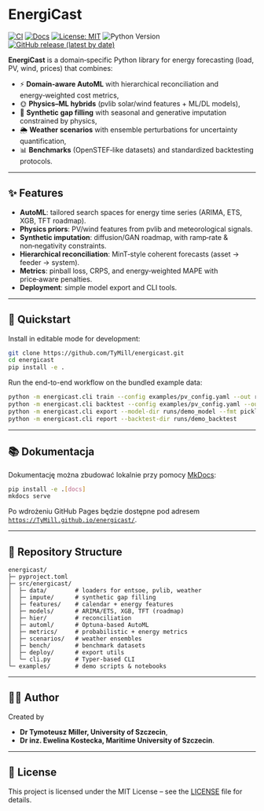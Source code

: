 # EnergiCast

[![CI](https://github.com/TyMill/energicast/actions/workflows/ci.yml/badge.svg)](https://github.com/TyMill/energicast/actions/workflows/ci.yml)
[![Docs](https://github.com/TyMill/energicast/actions/workflows/docs.yml/badge.svg)](https://github.com/TyMill/energicast/actions/workflows/docs.yml)
[![License: MIT](https://img.shields.io/badge/License-MIT-yellow.svg)](LICENSE)
![Python Version](https://img.shields.io/badge/python-3.9%2B-blue)
[![GitHub release (latest by date)](https://img.shields.io/github/v/release/TyMill/energicast)](https://github.com/TyMill/energicast/releases)

**EnergiCast** is a domain‑specific Python library for energy forecasting (load, PV, wind, prices) that combines:
- ⚡ **Domain‑aware AutoML** with hierarchical reconciliation and energy‑weighted cost metrics,
- 🌞 **Physics–ML hybrids** (pvlib solar/wind features + ML/DL models),
- 🔄 **Synthetic gap filling** with seasonal and generative imputation constrained by physics,
- 🌦️ **Weather scenarios** with ensemble perturbations for uncertainty quantification,
- 📊 **Benchmarks** (OpenSTEF‑like datasets) and standardized backtesting protocols.

---

## ✨ Features
- **AutoML**: tailored search spaces for energy time series (ARIMA, ETS, XGB, TFT roadmap).
- **Physics priors**: PV/wind features from pvlib and meteorological signals.
- **Synthetic imputation**: diffusion/GAN roadmap, with ramp‑rate & non‑negativity constraints.
- **Hierarchical reconciliation**: MinT‑style coherent forecasts (asset → feeder → system).
- **Metrics**: pinball loss, CRPS, and energy‑weighted MAPE with price‑aware penalties.
- **Deployment**: simple model export and CLI tools.

---

## 🚀 Quickstart

Install in editable mode for development:

```bash
git clone https://github.com/TyMill/energicast.git
cd energicast
pip install -e .
```

Run the end-to-end workflow on the bundled example data:

```bash
python -m energicast.cli train --config examples/pv_config.yaml --out runs/demo_model
python -m energicast.cli backtest --config examples/pv_config.yaml --out runs/demo_backtest
python -m energicast.cli export --model-dir runs/demo_model --fmt pickle
python -m energicast.cli report --backtest-dir runs/demo_backtest
```

---

## 📚 Dokumentacja

Dokumentację można zbudować lokalnie przy pomocy [MkDocs](https://www.mkdocs.org/):

```bash
pip install -e .[docs]
mkdocs serve
```

Po wdrożeniu GitHub Pages będzie dostępne pod adresem
[`https://TyMill.github.io/energicast/`](https://TyMill.github.io/energicast/).

---

## 📂 Repository Structure

```
energicast/
├─ pyproject.toml
├─ src/energicast/
│  ├─ data/        # loaders for entsoe, pvlib, weather
│  ├─ impute/      # synthetic gap filling
│  ├─ features/    # calendar + energy features
│  ├─ models/      # ARIMA/ETS, XGB, TFT (roadmap)
│  ├─ hier/        # reconciliation
│  ├─ automl/      # Optuna‑based AutoML
│  ├─ metrics/     # probabilistic + energy metrics
│  ├─ scenarios/   # weather ensembles
│  ├─ bench/       # benchmark datasets
│  ├─ deploy/      # export utils
│  └─ cli.py       # Typer‑based CLI
└─ examples/       # demo scripts & notebooks
```

---

## 👨‍💻 Author
Created by 
- **Dr Tymoteusz Miller, University of Szczecin**,
- **Dr inz. Ewelina Kostecka, Maritime University of Szczecin**.

---

## 📜 License
This project is licensed under the MIT License – see the [LICENSE](LICENSE) file for details.
